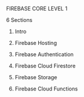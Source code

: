 FIREBASE CORE LEVEL 1

6 Sections

1. Intro

2. Firebase Hosting

3. Firebase Authentication

4. Firebase Cloud Firestore

5. Firebase Storage

6. Firebase Cloud Functions
